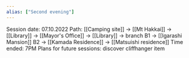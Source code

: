 ```yaml
---
alias: ["Second evening"]
---
```


Session date: 07.10.2022
Path: [[Camping site]] -> [[Mt Hakkai]] -> [[Library]] -> [[Mayor's Office]] -> [[Library]] -> branch
B1 -> [[Igarashi Mansion]]
B2 -> [[Kamada Residence]] -> [[Matsuishi residence]]
Time ended: 7PM
Plans for future sessions: discover cliffhanger item